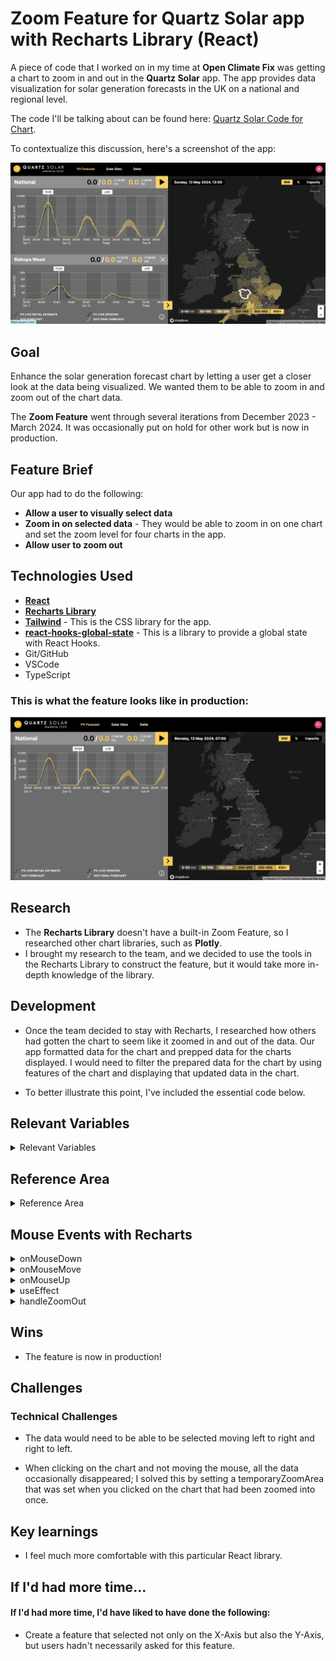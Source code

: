 # Zoom Feature for Quartz Solar app with Recharts Library (React)

A piece of code that I worked on in my time at **Open Climate Fix** was getting a chart to zoom in and out in the **Quartz Solar** app. The app provides data visualization for solar generation forecasts in the UK on a national and regional level. 

The code I'll be talking about can be found here: [Quartz Solar Code for Chart](https://github.com/openclimatefix/quartz-frontend/blob/main/apps/nowcasting-app/components/charts/remix-line.tsx). 

To contextualize this discussion, here's a screenshot of the app: 

![](src/images/Screenshot%202024-05-13%20at%2017.07.22.png)

## Goal 
Enhance the solar generation forecast chart by letting a user get a closer look at the data being visualized. We wanted them to be able to zoom in and zoom out of the chart data.  

The **Zoom Feature** went through several iterations from December 2023 - March 2024. It was occasionally put on hold for other work but is now in production. 

## Feature Brief 

Our app had to do the following:

* **Allow a user to visually select data** 
* **Zoom in on selected data** - They would be able to zoom in on one chart and set the zoom level for four charts in the app.
* **Allow user to zoom out**

## **Technologies** Used

- **[React](https://reactjs.org/)** 
- **[Recharts Library](https://recharts.org/en-US)**
- **[Tailwind](https://tailwindcss.com/)** - This is the CSS library for the app.
- **[react-hooks-global-state](https://www.npmjs.com/package/react-hooks-global-state)** - This is a library to provide a global state with React Hooks.
- Git/GitHub
- VSCode
- TypeScript 

### This is what the feature looks like in production: 
![](src/images/May-13-2024%2018-06-12.gif)


## Research 
* The **Recharts Library** doesn't have a built-in Zoom Feature, so I researched other chart libraries, such as **Plotly**. 
* I brought my research to the team, and we decided to use the tools in the Recharts Library to construct the feature, but it would take more in-depth knowledge of the library. 

## Development

* Once the team decided to stay with Recharts, I researched how others had gotten the chart to seem like it zoomed in and out of the data. Our app formatted data for the chart and prepped data for the charts displayed. I would need to filter the prepared data for the chart by using features of the chart and displaying that updated data in the chart.  

* To better illustrate this point, I've included the essential code below. 

## Relevant Variables 

<details>
<summary>Relevant Variables</summary>

```

  const preppedData = data.sort((a, b) => a.formattedDate.localeCompare(b.formattedDate));
  const defaultZoom = { x1: "", x2: "" };
  const [filteredPreppedData, setFilteredPreppedData] = useState(preppedData);
  const [globalZoomArea, setGlobalZoomArea] = useGlobalState("globalZoomArea");
  const [globalIsZooming, setGlobalIsZooming] = useGlobalState("globalChartIsZooming");
  const [globalIsZoomed, setGlobalIsZoomed] = useGlobalState("globalChartIsZoomed");
  const [temporaryZoomArea, setTemporaryZoomArea] = useState(defaultZoom);

```
</details>


## Reference Area

<details>
<summary>Reference Area</summary>

```
{zoomEnabled && globalIsZooming && (
            <ReferenceArea
              x1={globalZoomArea?.x1}
              x2={globalZoomArea?.x2}
              fill="#FFD053"
              fillOpacity={0.3}
              xAxisId={"x-axis"}
              yAxisId={"y-axis"}
            />
          )}

```
</details>

## Mouse Events with Recharts
<details>
<summary>onMouseDown</summary>

```
onMouseDown={(e?: { activeLabel?: string }) => {
            if (!zoomEnabled) return;
            setTemporaryZoomArea(globalZoomArea);
            setGlobalIsZooming(true);
            let xValue = e?.activeLabel;
            if (typeof xValue === "string" && xValue.length > 0) {
              setGlobalZoomArea({ x1: xValue, x2: xValue });
            }
          }}
```
</details>

<details>
<summary>onMouseMove</summary>

```
onMouseMove={(e?: { activeLabel?: string }) => {
            if (!zoomEnabled) return;

            if (globalIsZooming) {
              let xValue = e?.activeLabel;
              if (!xValue) return;
              setGlobalZoomArea((zoom) => ({ ...zoom, x2: xValue || "" }));
            }
          }}

```
</details>
 
<details>
<summary>onMouseUp</summary>

```
onMouseUp={(e?: { activeLabel?: string }) => {
            if (!zoomEnabled) return;

            if (globalIsZooming) {
              if (globalZoomArea.x1 === globalZoomArea.x2 && e?.activeLabel && setTimeOfInterest) {
                setGlobalZoomArea(temporaryZoomArea);
                setTimeOfInterest(e?.activeLabel);
              } else if (globalZoomArea?.x1?.length && globalZoomArea?.x2?.length) {
                let { x1 } = globalZoomArea;
                let x2 = e?.activeLabel || "";
                if (x1 > x2) {
                  [x1, x2] = [x2, x1];
                }
                setGlobalZoomArea({ x1, x2 });
                setGlobalIsZoomed(true);
              }
              setGlobalIsZooming(false);
            }
          }}

```
</details>

<details>
<summary>useEffect</summary>

```
useEffect(() => {
    if (!zoomEnabled) return;

    if (!globalIsZooming) {
      const { x1, x2 } = globalZoomArea;

      if (!x1 || !x2) return;

      const dataInAreaRange = preppedData.filter(
        (d) => d?.formattedDate >= x1 && d?.formattedDate <= x2
      );
      setFilteredPreppedData(dataInAreaRange);
      setGlobalZoomArea({ x1: "", x2: "" });
    }
  }, [globalZoomArea, globalIsZooming, preppedData, zoomEnabled]);

```
</details>

<details>
<summary>handleZoomOut</summary>

```

function handleZoomOut() {
    setGlobalIsZoomed(false);
    setFilteredPreppedData(preppedData);
  }

```
</details>


## Wins

* The feature is now in production! 

## Challenges

### Technical Challenges

* The data would need to be able to be selected moving left to right and right to left.

* When clicking on the chart and not moving the mouse, all the data occasionally disappeared; I solved this by setting a temporaryZoomArea that was set when you clicked on the chart that had been zoomed into once. 
    
## Key learnings 
* I feel much more comfortable with this particular React library. 

## If I'd had more time...

#### If I'd had more time, I'd have liked to have done the following: 

- Create a feature that selected not only on the X-Axis but also the Y-Axis, but users hadn't necessarily asked for this feature.  




